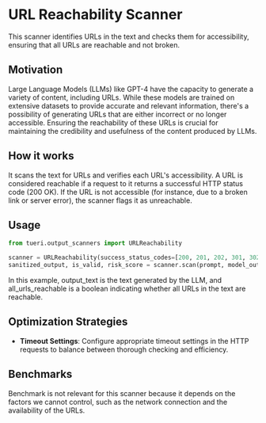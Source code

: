 # URL Reachability Scanner

This scanner identifies URLs in the text and checks them for accessibility, ensuring that all URLs are reachable and not broken.

## Motivation

Large Language Models (LLMs) like GPT-4 have the capacity to generate a variety of content, including URLs.
While these models are trained on extensive datasets to provide accurate and relevant information, there's a possibility of generating URLs that are either incorrect or no longer accessible.
Ensuring the reachability of these URLs is crucial for maintaining the credibility and usefulness of the content produced by LLMs.

## How it works

It scans the text for URLs and verifies each URL's accessibility. A URL is considered reachable if a request to it returns a successful HTTP status code (200 OK).
If the URL is not accessible (for instance, due to a broken link or server error), the scanner flags it as unreachable.

## Usage

```python
from tueri.output_scanners import URLReachability

scanner = URLReachability(success_status_codes=[200, 201, 202, 301, 302], timeout=1)
sanitized_output, is_valid, risk_score = scanner.scan(prompt, model_output)
```

In this example, output_text is the text generated by the LLM, and all_urls_reachable is a boolean indicating whether all URLs in the text are reachable.

## Optimization Strategies

- **Timeout Settings**: Configure appropriate timeout settings in the HTTP requests to balance between thorough checking and efficiency.

## Benchmarks

Benchmark is not relevant for this scanner because it depends on the factors we cannot control, such as the network connection and the availability of the URLs.
